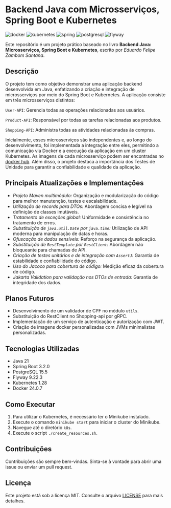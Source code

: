 # Backend Java com Microsserviços, Spring Boot e Kubernetes

![docker](https://img.shields.io/badge/-Docker-white?style=for-the-badge&logo=docker&color=2496ED&logoColor=white)
![kubernetes](https://img.shields.io/badge/-Kubernetes-white?style=for-the-badge&logo=kubernetes&color=326CE5&logoColor=white)
![spring](https://img.shields.io/badge/-Spring-white?style=for-the-badge&logo=spring&color=6DB33F&logoColor=white)
![postgresql](https://img.shields.io/badge/-PostgreSQL-white?style=for-the-badge&logo=postgresql&color=4169E1&logoColor=white)
![flyway](https://img.shields.io/badge/-Flyway-white?style=for-the-badge&logo=flyway&color=CC0200&logoColor=white)

Este repositório é um projeto prático baseado no livro **Backend Java: Microsserviços, Spring Boot e Kubernetes**, escrito por *Eduardo Felipe Zambom Santana*.

## Descrição

O projeto tem como objetivo demonstrar uma aplicação backend desenvolvida em Java, enfatizando a criação e integração de microsserviços por meio do Spring Boot e Kubernetes. A aplicação consiste em três microsserviços distintos:

`User-API`: Gerencia todas as operações relacionadas aos usuários.

`Product-API`: Responsável por todas as tarefas relacionadas aos produtos.

`Shopping-API`: Administra todas as atividades relacionadas às compras.

Inicialmente, esses microsserviços são independentes e, ao longo do desenvolvimento, foi implementada a integração entre eles, permitindo a comunicação via Docker e a execução da aplicação em um cluster Kubernetes. As imagens de cada microsserviço podem ser encontradas no [docker hub](https://hub.docker.com/r/silviocavalcanti/store). Além disso, o projeto destaca a importância dos Testes de Unidade para garantir a confiabilidade e qualidade da aplicação.

## Principais Atualizações e Implementações

- *Projeto Maven multimódulo:* Organização e modularização do código para melhor manutenção, testes e escalabilidade.
- *Utilização de records para DTOs:* Abordagem concisa e legível na definição de classes imutáveis.
- *Tratamento de exceções global:* Uniformidade e consistência no tratamento de erros.
- *Substituição de `java.util.Date` por `java.time`:* Utilização de API moderna para manipulação de datas e horas.
- *Ofuscação de dados sensíveis:* Reforço na segurança da aplicação.
- *Substituição de `RestTemplate` por `RestClient`:* Abordagem não bloqueante para chamadas de API.
- *Criação de testes unitários e de integração com `AssertJ`:* Garantia de estabilidade e confiabilidade do código.
- *Uso do Jacoco para cobertura de código:* Medição eficaz da cobertura de código.
- *Jakarta Validation para validação nos DTOs de entrada:* Garantia de integridade dos dados.

## Planos Futuros

- Desenvolvimento de um validador de CPF no módulo `utils`.
- Substituição do RestClient no Shopping-api por gRPC.
- Implementação de um serviço de autenticação e autorização com JWT.
- Criação de imagens docker personalizadas com JVMs minimalistas personalizadas.

## Tecnologias Utilizadas

- Java 21
- Spring Boot 3.2.0
- PostgreSQL 15.5
- Flyway 9.22.3
- Kubernetes 1.28
- Docker 24.0.7

## Como Executar

1. Para utilizar o Kubernetes, é necessário ter o Minikube instalado. 
2. Execute o comando `minikube start` para iniciar o cluster do Minikube.
3. Navegue até o diretório `k8s`.
4. Execute o script `./create_resources.sh`.

## Contribuições

Contribuições são sempre bem-vindas. Sinta-se à vontade para abrir uma issue ou enviar um pull request.

## Licença

Este projeto está sob a licença MIT. Consulte o arquivo [LICENSE](./LICENSE) para mais detalhes.